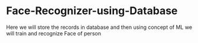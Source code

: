 # Face-Recognizer-using-Database
Here we will store the records in database and then using concept of ML we will train and recognize Face of person
